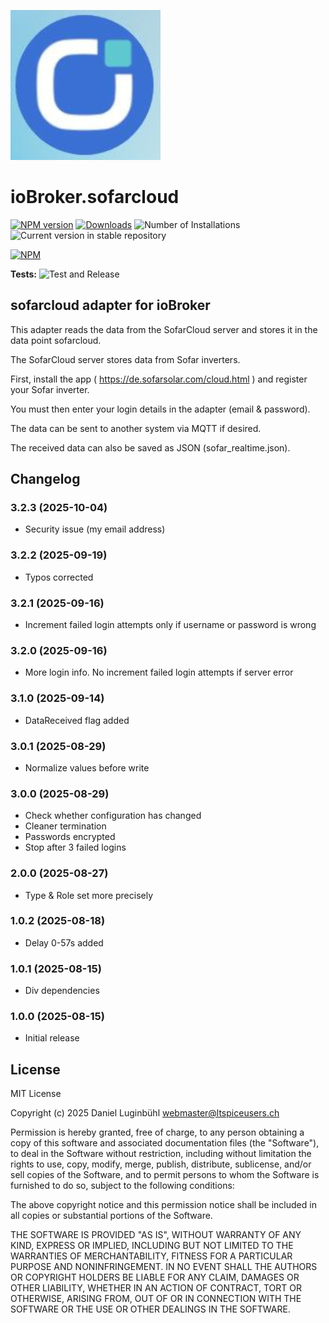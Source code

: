 ![Logo](admin/sofarcloud.jpg)
# ioBroker.sofarcloud

[![NPM version](https://img.shields.io/npm/v/iobroker.sofarcloud.svg)](https://www.npmjs.com/package/iobroker.sofarcloud)
[![Downloads](https://img.shields.io/npm/dm/iobroker.sofarcloud.svg)](https://www.npmjs.com/package/iobroker.sofarcloud)
![Number of Installations](https://iobroker.live/badges/sofarcloud-installed.svg)
![Current version in stable repository](https://iobroker.live/badges/sofarcloud-stable.svg)

[![NPM](https://nodei.co/npm/iobroker.sofarcloud.png?downloads=true)](https://nodei.co/npm/iobroker.sofarcloud/)

**Tests:** ![Test and Release](https://github.com/ltspicer/ioBroker.sofarcloud/workflows/Test%20and%20Release/badge.svg)

## sofarcloud adapter for ioBroker

This adapter reads the data from the SofarCloud server and stores it in the data point sofarcloud.

The SofarCloud server stores data from Sofar inverters.

First, install the app ( https://de.sofarsolar.com/cloud.html ) and register your Sofar inverter.

You must then enter your login details in the adapter (email & password).

The data can be sent to another system via MQTT if desired.

The received data can also be saved as JSON (sofar_realtime.json).


## Changelog
### 3.2.3 (2025-10-04)

- Security issue (my email address)

### 3.2.2 (2025-09-19)

- Typos corrected

### 3.2.1 (2025-09-16)

- Increment failed login attempts only if username or password is wrong

### 3.2.0 (2025-09-16)

- More login info. No increment failed login attempts if server error

### 3.1.0 (2025-09-14)

- DataReceived flag added

### 3.0.1 (2025-08-29)

- Normalize values before write

### 3.0.0 (2025-08-29)

- Check whether configuration has changed
- Cleaner termination
- Passwords encrypted
- Stop after 3 failed logins

### 2.0.0 (2025-08-27)

- Type & Role set more precisely

### 1.0.2 (2025-08-18)

- Delay 0-57s added

### 1.0.1 (2025-08-15)

- Div dependencies

### 1.0.0 (2025-08-15)
- Initial release

## License
MIT License

Copyright (c) 2025 Daniel Luginbühl <webmaster@ltspiceusers.ch>

Permission is hereby granted, free of charge, to any person obtaining a copy
of this software and associated documentation files (the "Software"), to deal
in the Software without restriction, including without limitation the rights
to use, copy, modify, merge, publish, distribute, sublicense, and/or sell
copies of the Software, and to permit persons to whom the Software is
furnished to do so, subject to the following conditions:

The above copyright notice and this permission notice shall be included in all
copies or substantial portions of the Software.

THE SOFTWARE IS PROVIDED "AS IS", WITHOUT WARRANTY OF ANY KIND, EXPRESS OR
IMPLIED, INCLUDING BUT NOT LIMITED TO THE WARRANTIES OF MERCHANTABILITY,
FITNESS FOR A PARTICULAR PURPOSE AND NONINFRINGEMENT. IN NO EVENT SHALL THE
AUTHORS OR COPYRIGHT HOLDERS BE LIABLE FOR ANY CLAIM, DAMAGES OR OTHER
LIABILITY, WHETHER IN AN ACTION OF CONTRACT, TORT OR OTHERWISE, ARISING FROM,
OUT OF OR IN CONNECTION WITH THE SOFTWARE OR THE USE OR OTHER DEALINGS IN THE
SOFTWARE.
